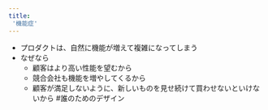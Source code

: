 ```yaml
---
title:
 '機能症'
---
```


- プロダクトは、自然に機能が増えて複雑になってしまう
- なぜなら
    - 顧客はより高い性能を望むから
    - 競合会社も機能を増やしてくるから
    - 顧客が満足しないように、新しいものを見せ続けて買わせないといけないから
#誰のためのデザイン